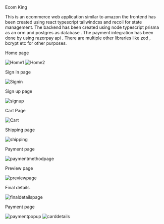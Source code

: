 Ecom King

This is an ecommerce web application similar to amazon the frontend has been created using react typescript tailwindcss and recoil for state management. The backend has been created using node typescript prisma as an orm and postgres as database .  The payment integration has been done by using razorpay api . There are multiple other libraries like zod , bcrypt etc for other purposes.


Home page

![Home1](https://github.com/user-attachments/assets/adc315ee-6238-496d-ae1e-05bef7e0d0c7)
![Home2](https://github.com/user-attachments/assets/4896458b-24de-42f4-9d25-eb002902e86d)

Sign In page

![Signin](https://github.com/user-attachments/assets/82401095-6873-4c82-bcda-5109d98ea454)

Sign up page

![signup](https://github.com/user-attachments/assets/7650babc-4387-4d3e-9632-c1df12fe9036)

Cart Page

![Cart](https://github.com/user-attachments/assets/49eaec45-73c4-47a4-8f05-99d36e997dc8)

Shipping page


![shipping](https://github.com/user-attachments/assets/1b54d59f-5c0c-4938-b7fd-0c6dda59a5c3)

Payment page

![paymentmethodpage](https://github.com/user-attachments/assets/5965fcc6-434a-433c-910c-df031c96feb7)

Preview page

![previewpage](https://github.com/user-attachments/assets/3b2f974e-cba9-43ad-b6b9-4e53f62aafde)


Final details 

![finaldetailspage](https://github.com/user-attachments/assets/2e1a6d7d-b821-42a3-b33b-9b2f22d7d394)


Payment page

![paymentpopup](https://github.com/user-attachments/assets/1ba1fb68-4f4f-4d7c-bc69-628f30ec05f2)
![carddetails](https://github.com/user-attachments/assets/32bc023f-a51b-4811-9232-b946efdd5027)


